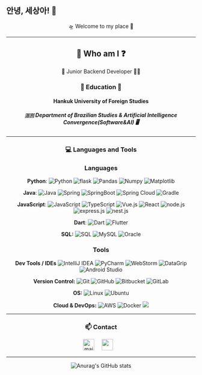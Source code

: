## 안녕, 세상아! 👋

<div align="center"> 🛸 Welcome to my place 🌃

---

## 🤔 Who am I ❓
🐥 Junior Backend Developer 🧑‍💻

### 📖 Education 🏫

#### Hankuk University of Foreign Studies
##### 🇧🇷 Department of Brazilian Studies & Artificial Intelligence Convergence(Software&AI) 🖥
  
---

### 💻 Languages and Tools 

### Languages

  **Python**:
  ![Python](https://img.shields.io/badge/-Python-black?style=flat&logo=python)
  ![flask](https://img.shields.io/badge/flask-000000?style=flat&logo=flask&logoColor=white)
  ![Pandas](https://img.shields.io/badge/-Pandas-150458?style=flat&logo=Pandas)
  ![Numpy](https://img.shields.io/badge/-Numpy-lightgray?style=flat&logo=Numpy&logoColor=white)
  ![Matplotlib](https://img.shields.io/badge/-Matplotlib-black?style=flat&logo=Matplotlib&logoColor=white)

  **Java**: 
  ![Java](https://img.shields.io/badge/Java-orange?style=flat&logo=java&logoColor=white)
  ![Spring](https://img.shields.io/badge/-Spring-lightgray?style=flat&logo=spring)
  ![SpringBoot](https://img.shields.io/badge/-Springboot-black?style=flat&logo=springboot)
  ![Spring Cloud](https://img.shields.io/badge/Spring_Cloud-6DB33F?style=flat&logo=spring&logoColor=white)
  ![Gradle](https://img.shields.io/badge/Gradle-02303A?style=flat&logo=gradle)

  **JavaScript**: 
  ![JavaScript](https://img.shields.io/badge/-JavaScript-black?style=flat&logo=javascript)
  ![TypeScript](https://img.shields.io/badge/-TypeScript-white?style=flat&logo=typescript)
  ![Vue.js](https://img.shields.io/badge/Vue.js-4FC08D?style=flat&logo=vue.js)
  ![React](https://img.shields.io/badge/React-20232a?style=flat&logo=react&logoColor=61DAFB)
  ![node.js](https://img.shields.io/badge/node.js-339933?style=flat&logo=Node.js&logoColor=white)
  ![express.js](https://img.shields.io/badge/Express-000000?style=flat-square&logo=Express&logoColor=white)
  ![nest.js](https://img.shields.io/badge/-NestJs-ea2845?style=flat-square&logo=nestjs&logoColor=white)

  **Dart**: 
  ![Dart](https://img.shields.io/badge/Dart-0175C2?style=flat&logo=dart&logoColor=white)
  ![Flutter](https://img.shields.io/badge/Flutter-02569B?style=flat&logo=flutter&logoColor=white)

  **SQL:**
  ![SQL](https://img.shields.io/badge/-SQL-orange?style=flat&logo=sql)
  ![MySQL](https://img.shields.io/badge/-MySQL-lightgray?style=flat&logo=mysql)
  ![Oracle](https://img.shields.io/badge/Oracle-F80000?style=flat&logo=oracle&logo)

### Tools

**Dev Tools / IDEs**
![IntelliJ IDEA](https://img.shields.io/badge/-red?style=flat&logo=IntelliJ-IDEA&logoColor=white)
![PyCharm](https://img.shields.io/badge/-green?style=flat&logo=PyCharm&logoColor=white)
![WebStorm](https://img.shields.io/badge/WebStorm-000000?style=flat&logo=webstorm&logoColor=white)
![DataGrip](https://img.shields.io/badge/DataGrip-000000?style=flat&logo=datagrip&logoColor=white)
![Android Studio](https://img.shields.io/badge/-3DDC84?style=flat&logo=Android-Studio&logoColor=white)

**Version Control:**
![Git](https://img.shields.io/badge/-Git-black?style=flat&logo=git)
![GitHub](https://img.shields.io/badge/-GitHub-181717?style=flat&logo=github)
![Bitbucket](https://img.shields.io/badge/Bitbucket-0052CC?style=flat&logo=bitbucket&logoColor=white)
![GitLab](https://img.shields.io/badge/GitLab-FC6D26?style=flat&logo=gitlab&logoColor=white)

**OS:**
![Linux](https://img.shields.io/badge/-FCC624?style=flat&logo=linux&logoColor=black)
![Ubuntu](https://img.shields.io/badge/Ubuntu-E95420?style=flat&logo=ubuntu&logoColor=white)

**Cloud & DevOps:**
![AWS](https://img.shields.io/badge/amazonaws-232F3E?style=flat&logo=amazonaws&logoColor=white)
![Docker](https://img.shields.io/badge/-Docker-2496ED?style=flat&logo=Docker&logoColor=white)
<img src="https://img.shields.io/badge/-Anaconda-44A833?style=flat-square&logo=Anaconda&logoColor=white"/>


---
### 📫 Contact
  
<a href="mailto:ysg980423@gmail.com"><img src="https://www.vectorlogo.zone/logos/gmail/gmail-icon.svg" width="30px" alt="mail"></a> 
 &nbsp; &nbsp;
<a href="https://www.instagram.com/olf_sng21/"><img src="https://www.vectorlogo.zone/logos/instagram/instagram-icon.svg" width="30px"></a> 
&nbsp; &nbsp;

---
![Anurag's GitHub stats](https://github-readme-stats.vercel.app/api?username=eukkki210&show_icons=true&theme=onedark)

